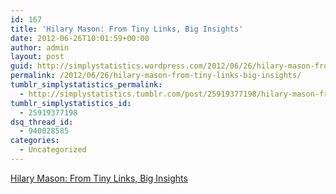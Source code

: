 ```yaml
---
id: 167
title: 'Hilary Mason: From Tiny Links, Big Insights'
date: 2012-06-26T10:01:59+00:00
author: admin
layout: post
guid: http://simplystatistics.wordpress.com/2012/06/26/hilary-mason-from-tiny-links-big-insights
permalink: /2012/06/26/hilary-mason-from-tiny-links-big-insights/
tumblr_simplystatistics_permalink:
  - http://simplystatistics.tumblr.com/post/25919377198/hilary-mason-from-tiny-links-big-insights
tumblr_simplystatistics_id:
  - 25919377198
dsq_thread_id:
  - 940028585
categories:
  - Uncategorized
---
```

[Hilary Mason: From Tiny Links, Big Insights](http://www.businessweek.com/articles/2012-04-26/hilary-mason-from-tiny-links-big-insights)